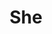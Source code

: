 ---
pid: CH1057
title: She
location_transcription: Park/Square
zipcode: '19103'
outside_phl: 
neighborhood: Rittenhouse Square,Avenue of The Arts,Logan Square,Fitler Square
age: 
age_range: 
instagram: 
image_file_name: CH_1057.jpg
proposal_transcription: Besides founders, we'd like to remember those who have been
  forgotten. I.E. who are the first female politicians? I want to know more than what
  have been in public.
topic: History,Philadelphia,Politics,Women
topic_summary: 0, 0, 0, 0
type: Other No Form
keywords_other: Female politions, History
credit: Rachel
image_labels: 
twitter: 
facebook: 
permalink: "/monuments/ch1057/"
layout: item-page
---